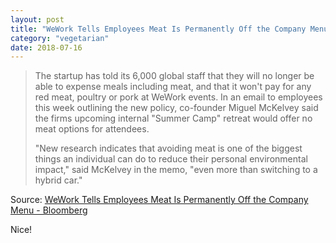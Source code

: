 ```yaml
---
layout: post
title: "WeWork Tells Employees Meat Is Permanently Off the Company Menu"
category: "vegetarian"
date: 2018-07-16
---
```


> The startup has told its 6,000 global staff that they will no longer be able to expense meals including meat, and that it won't pay for any red meat, poultry or pork at WeWork events. In an email to employees this week outlining the new policy, co-founder Miguel McKelvey said the firms upcoming internal "Summer Camp" retreat would offer no meat options for attendees.
>
> "New research indicates that avoiding meat is one of the biggest things an individual can do to reduce their personal environmental impact," said McKelvey in the memo, "even more than switching to a hybrid car."

Source: [WeWork Tells Employees Meat Is Permanently Off the Company Menu - Bloomberg](https://www.bloomberg.com/news/articles/2018-07-13/wework-tells-employees-meat-is-permanently-off-the-company-menu)

Nice!
